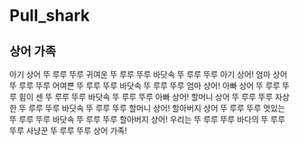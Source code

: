 # Pull_shark

## 상어 가족

아기 상어 뚜 루루 뚜루 귀여운 뚜 루루 뚜루
바닷속 뚜 루루 뚜루 아기 상어!
엄마 상어 뚜 루루 뚜루 어여쁜 뚜 루루 뚜루
바닷속 뚜 루루 뚜루 엄마 상어!
아빠 상어 뚜 루루 뚜루 힘이 센 뚜 루루 뚜루
바닷속 뚜 루루 뚜루 아빠 상어!
할머니 상어 뚜 루루 뚜루 자상한 뚜 루루 뚜루
바닷속 뚜 루루 뚜루 할머니 상어!
할아버지 상어 뚜 루루 뚜루 멋있는 뚜 루루 뚜루
바닷속 뚜 루루 뚜루 할아버지 상어!
우리는 뚜 루루 뚜루 바다의 뚜 루루 뚜루
사냥꾼 뚜 루루 뚜루 상어 가족!

